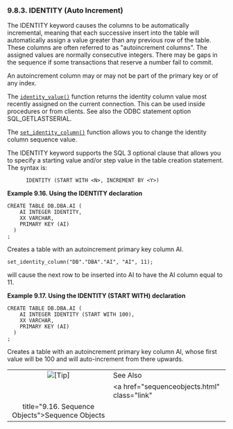 <div>

<div>

<div>

<div>

### 9.8.3. IDENTITY (Auto Increment)

</div>

</div>

</div>

The IDENTITY keyword causes the columns to be automatically incremental,
meaning that each successive insert into the table will automatically
assign a value greater than any previous row of the table. These columns
are often referred to as "autoincrement columns". The assigned values
are normally consecutive integers. There may be gaps in the sequence if
some transactions that reserve a number fail to commit.

An autoincrement column may or may not be part of the primary key or of
any index.

The <a href="fn_identity_value.html" class="link"
title="identity_value"><code
class="function">identity_value()</code></a> function returns the
identity column value most recently assigned on the current connection.
This can be used inside procedures or from clients. See also the ODBC
statement option SQL_GETLASTSERIAL.

The <a href="fn_set_identity_column.html" class="link"
title="set_identity_column"><code
class="function">set_identity_column()</code></a> function allows you to
change the identity column sequence value.

The IDENTITY keyword supports the SQL 3 optional clause that allows you
to specify a starting value and/or step value in the table creation
statement. The syntax is:

``` programlisting
      IDENTITY (START WITH <N>, INCREMENT BY <Y>)
```

<div>

**Example 9.16. Using the IDENTITY declaration**

<div>

``` programlisting
CREATE TABLE DB.DBA.AI (
    AI INTEGER IDENTITY,
    XX VARCHAR,
    PRIMARY KEY (AI)
  )
;
```

Creates a table with an autoincrement primary key column AI.

``` programlisting
set_identity_column("DB"."DBA"."AI", "AI", 11);
```

will cause the next row to be inserted into AI to have the AI column
equal to 11.

</div>

</div>

  

<div>

**Example 9.17. Using the IDENTITY (START WITH) declaration**

<div>

``` programlisting
CREATE TABLE DB.DBA.AI (
    AI INTEGER IDENTITY (START WITH 100),
    XX VARCHAR,
    PRIMARY KEY (AI)
  )
;
```

Creates a table with an autoincrement primary key column AI, whose first
value will be 100 and will auto-increment from there upwards.

</div>

</div>

  

<div>

|                            |                                                     |
|:--------------------------:|:----------------------------------------------------|
| ![\[Tip\]](images/tip.png) | See Also                                            |
|                            | <a href="sequenceobjects.html" class="link"         
                              title="9.16. Sequence Objects">Sequence Objects</a>  |

</div>

</div>
